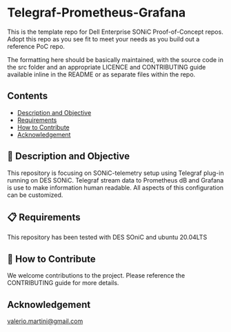 # Telegraf-Prometheus-Grafana

This is the template repo for Dell Enterprise SONiC Proof-of-Concept repos. Adopt this repo as you see fit to meet your needs as you build out a reference PoC repo.

The formatting here should be basically maintained, with the source code in the src folder and an appropriate LICENCE and CONTRIBUTING guide available inline in the README or as separate files within the repo.

## Contents

- [Description and Objective](#-description-and-objective)
- [Requirements](#-requirements)
- [How to Contribute](#-how-to-contribute)
- [Acknowledgement](#Acknowledgement) 


## 🚀 Description and Objective

This repository is focusing on SONiC-telemetry setup using Telegraf plug-in running on DES SONiC. Telegraf stream data to Prometheus dB and Grafana is use to make information human readable. All aspects of this configuration can be customized.


## 📋 Requirements

This repository has been tested with DES SOniC and ubuntu 20.04LTS 


## 👏 How to Contribute

We welcome contributions to the project. Please reference the CONTRIBUTING guide for more details.

## Acknowledgement
valerio.martini@gmail.com  
